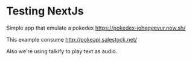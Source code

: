 # Testing NextJs

Simple app that emulate a pokedex https://pokedex-ioheqeevur.now.sh/

This example consume http://pokeapi.salestock.net/

Also we're using talkify to play text as audio.

